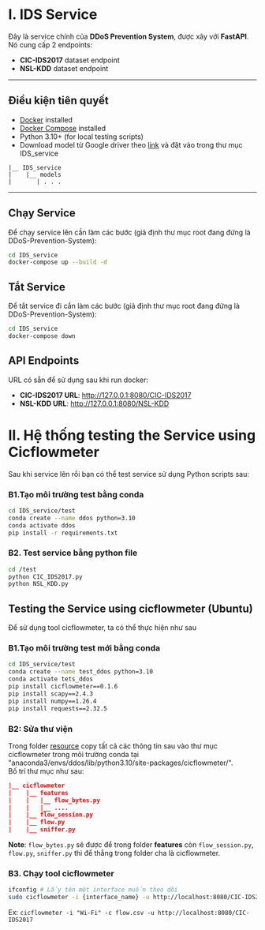 # I. IDS Service

Đây là service chính của **DDoS Prevention System**, được xây với **FastAPI**.  
Nó cung cấp 2 endpoints:  
- **CIC-IDS2017** dataset endpoint  
- **NSL-KDD** dataset endpoint  

---

## Điều kiện tiên quyết
- [Docker](https://docs.docker.com/get-docker/) installed  
- [Docker Compose](https://docs.docker.com/compose/install/) installed  
- Python 3.10+ (for local testing scripts)  
- Download model từ Google driver theo [link](https://drive.google.com/drive/folders/1OgVOAnj52M3MJOGkwx9kn883yW4EXKET?usp=sharing) và đặt vào trong thư mục IDS_service
```
|__ IDS_service    
|    |__ models
|       | . . .
```
---

## Chạy Service
Để chạy service lên cần làm các bước (giả định thư mục root đang đứng là DDoS-Prevention-System):
```bash
cd IDS_service
docker-compose up --build -d
```
## Tắt Service
Để tắt service đi cần làm các bước (giả định thư mục root đang đứng là DDoS-Prevention-System):
```bash
cd IDS_service
docker-compose down
```
## API Endpoints
URL có sẵn để sử dụng sau khi run docker:

* **CIC-IDS2017 URL**: http://127.0.0.1:8080/CIC-IDS2017
* **NSL-KDD URL**: http://127.0.0.1:8080/NSL-KDD


# II. Hệ thống testing the Service using Cicflowmeter
Sau khi service lên rồi bạn có thể test service sử dụng Python scripts sau:
### B1.Tạo môi trường test bằng conda
```bash
cd IDS_service/test
conda create --name ddos python=3.10
conda activate ddos
pip install -r requirements.txt
```
### B2. Test service bằng python file
```bash
cd /test
python CIC_IDS2017.py
python NSL_KDD.py
```

## Testing the Service using cicflowmeter (Ubuntu)
Để sử dụng tool cicflowmeter, ta có thể thực hiện như sau
### B1.Tạo môi trường test mới bằng conda
```bash
cd IDS_service/test
conda create --name test_ddos python=3.10
conda activate tets_ddos
pip install cicflowmeter==0.1.6
pip install scapy==2.4.3
pip install numpy==1.26.4
pip install requests==2.32.5
```

### B2: Sửa thư viện
Trong folder [resource](resource) copy tất cả các thông tin sau vào thư mục cicflowmeter trong môi trường conda tại "anaconda3/envs/ddos/lib/python3.10/site-packages/cicflowmeter/".  
Bố trí thư mục như sau:
```json
|__ cicflowmeter    
|    |__ features
|    |   |__ flow_bytes.py
|    |   |__ ....
|    |__ flow_session.py
|    |__ flow.py
|    |__ sniffer.py

```
**Note**:  ```flow_bytes.py``` sẽ được để trong folder **features** còn  ```flow_session.py```, ```flow.py```, ```sniffer.py``` thì để thẳng trong folder cha là cicflowmeter.

### B3. Chạy tool cicflowmeter
```bash
ifconfig # Lấy tên một interface muốn theo dõi
sudo cicflowmeter -i {interface_name} -u http://localhost:8080/CIC-IDS2017
```
Ex: ```cicflowmeter -i "Wi-Fi" -c flow.csv -u http://localhost:8080/CIC-IDS2017```